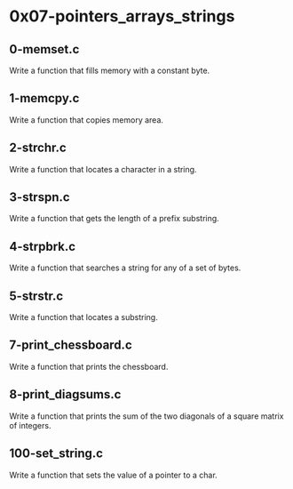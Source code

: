 # 0x07-pointers_arrays_strings #

## 0-memset.c ##

Write a function that fills memory with a constant byte.

## 1-memcpy.c ##

Write a function that copies memory area.

## 2-strchr.c ##

Write a function that locates a character in a string.

## 3-strspn.c ##

Write a function that gets the length of a prefix substring.

## 4-strpbrk.c ##

Write a function that searches a string for any of a set of bytes.

## 5-strstr.c ## 

Write a function that locates a substring.

## 7-print_chessboard.c ##

Write a function that prints the chessboard.

## 8-print_diagsums.c ##

Write a function that prints the sum of the two diagonals of a square matrix of integers.

## 100-set_string.c ## 

Write a function that sets the value of a pointer to a char.

